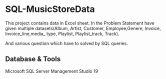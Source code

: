 # SQL-MusicStoreData

This project contains data in Excel sheet. In the Problem Statement have given multiple datasets(Album, Artist, Customer, Employee,Genere, Invoice, Invoice_line,media_ type, Playlist, Playlist_track, Track).

And various question which have to solved by SQL queries.   

## Database & Tools

 Microsoft SQL Server Management Studio 19
